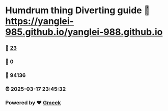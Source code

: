 # Humdrum thing Diverting guide :link: https://yanglei-985.github.io/yanglei-988.github.io 
### :page_facing_up: [23](https://yanglei-985.github.io/yanglei-988.github.io/tag.html) 
### :speech_balloon: 0 
### :hibiscus: 94136 
### :alarm_clock: 2025-03-17 23:45:32 
### Powered by :heart: [Gmeek](https://github.com/Meekdai/Gmeek)
